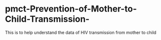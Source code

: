 # pmct-Prevention-of-Mother-to-Child-Transmission-
This is to help understand the data of HIV transmission from mother to child
